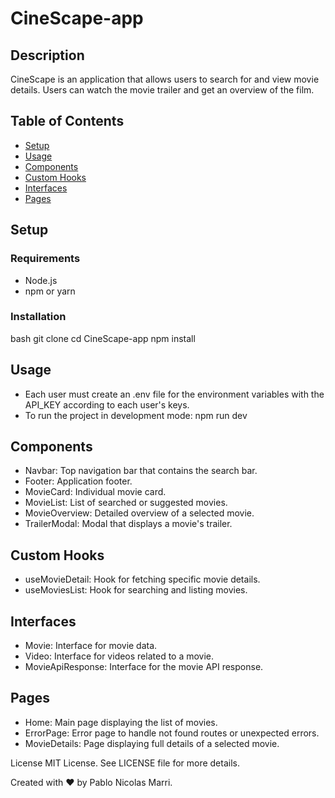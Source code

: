 # CineScape-app

## Description
CineScape is an application that allows users to search for and view movie details. Users can watch the movie trailer and get an overview of the film.

## Table of Contents
- [Setup](#setup)
- [Usage](#usage)
- [Components](#components)
- [Custom Hooks](#custom-hooks)
- [Interfaces](#interfaces)
- [Pages](#pages)

## Setup

### Requirements
- Node.js
- npm or yarn

### Installation
bash
git clone <repository-url>
cd CineScape-app
npm install

## Usage
- Each user must create an .env file for the environment variables with the API_KEY according to each user's keys.
- To run the project in development mode:
npm run dev


## Components
- Navbar: Top navigation bar that contains the search bar.
- Footer: Application footer.
- MovieCard: Individual movie card.
- MovieList: List of searched or suggested movies.
- MovieOverview: Detailed overview of a selected movie.
- TrailerModal: Modal that displays a movie's trailer.

## Custom Hooks
- useMovieDetail: Hook for fetching specific movie details.
- useMoviesList: Hook for searching and listing movies.

## Interfaces
- Movie: Interface for movie data.
- Video: Interface for videos related to a movie.
- MovieApiResponse: Interface for the movie API response.

## Pages
- Home: Main page displaying the list of movies.
- ErrorPage: Error page to handle not found routes or unexpected errors.
- MovieDetails: Page displaying full details of a selected movie.


License
MIT License. See LICENSE file for more details.

Created with ❤️ by Pablo Nicolas Marri.
